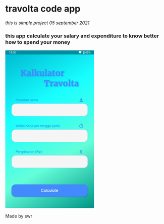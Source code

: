 # travolta code app
*this is simple project*
*05 september 2021*

### this app calculate your salary and expenditure to know better how to spend your money
<img src="https://github.com/swri/travolta/blob/main/travolta/assets/screenshoots/Screenshot_20210907-180038221.jpg" alt="Main Page" height="500">


Made by swr
